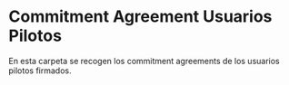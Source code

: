 # Commitment Agreement Usuarios Pilotos

En esta carpeta se recogen los commitment agreements de los usuarios pilotos firmados.